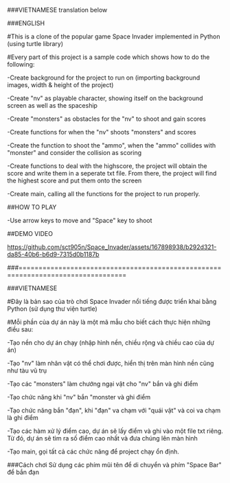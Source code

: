 ###VIETNAMESE translation below

###ENGLISH

#This is a clone of the popular game Space Invader implemented in Python (using turtle library)

#Every part of this project is a sample code which shows how to do the following:

-Create background for the project to run on (importing background images, width & height of the project)

-Create "nv" as playable character, showing itself on the background screen as well as the spaceship

-Create "monsters" as obstacles for the "nv" to shoot and gain scores

-Create functions for when the "nv" shoots "monsters" and scores

-Create the function to shoot the "ammo", when the "ammo" collides with "monster" and consider the collision as scoring  

-Create functions to deal with the highscore, the project will obtain the score and write them in a seperate txt file. From there, the project will find the highest score and put them onto the screen

-Create main, calling all the functions for the project to run properly.


##HOW TO PLAY

-Use arrow keys to move and "Space" key to shoot


##DEMO VIDEO

https://github.com/sct905n/Space_Invader/assets/167898938/b292d321-da85-40b6-b6d9-7315d0b1187b



###=================================================================================



###VIETNAMESE

#Đây là bản sao của trò chơi Space Invader nổi tiếng được triển khai bằng Python (sử dụng thư viện turtle)

#Mỗi phần của dự án này là một mã mẫu cho biết cách thực hiện những điều sau:

-Tạo nền cho dự án chạy (nhập hình nền, chiều rộng và chiều cao của dự án)

-Tạo "nv" làm nhân vật có thể chơi được, hiển thị trên màn hình nền cũng như tàu vũ trụ

-Tạo các "monsters" làm chướng ngại vật cho "nv" bắn và ghi điểm

-Tạo chức năng khi "nv" bắn "monster và ghi điểm

-Tạo chức năng bắn "đạn", khi "đạn" va chạm với "quái vật" và coi va chạm là ghi điểm

-Tạo các hàm xử lý điểm cao, dự án sẽ lấy điểm và ghi vào một file txt riêng. Từ đó, dự án sẽ tìm ra số điểm cao nhất và đưa chúng lên màn hình

-Tạo main, gọi tất cả các chức năng để project chạy ổn định.

###Cách chơi
Sử dụng các phím mũi tên để di chuyển và phím "Space Bar" để bắn đạn
